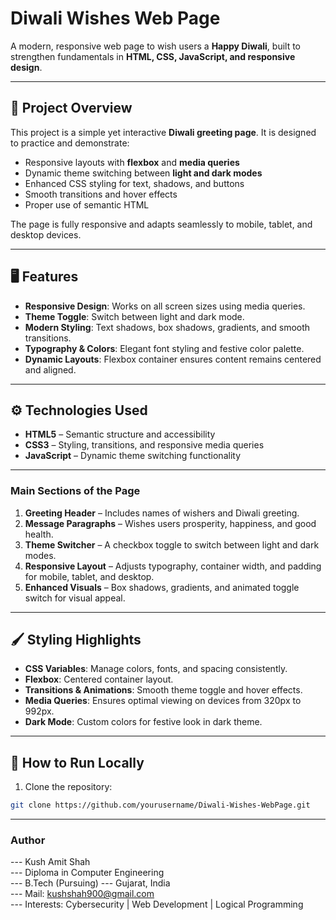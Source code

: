 # Diwali Wishes Web Page

A modern, responsive web page to wish users a **Happy Diwali**, built to strengthen fundamentals in **HTML, CSS, JavaScript, and responsive design**.

---

## 🌟 Project Overview

This project is a simple yet interactive **Diwali greeting page**. It is designed to practice and demonstrate:

- Responsive layouts with **flexbox** and **media queries**
- Dynamic theme switching between **light and dark modes**
- Enhanced CSS styling for text, shadows, and buttons
- Smooth transitions and hover effects
- Proper use of semantic HTML

The page is fully responsive and adapts seamlessly to mobile, tablet, and desktop devices.

---

## 🖥️ Features

- **Responsive Design**: Works on all screen sizes using media queries.
- **Theme Toggle**: Switch between light and dark mode.
- **Modern Styling**: Text shadows, box shadows, gradients, and smooth transitions.
- **Typography & Colors**: Elegant font styling and festive color palette.
- **Dynamic Layouts**: Flexbox container ensures content remains centered and aligned.

---

## ⚙️ Technologies Used

- **HTML5** – Semantic structure and accessibility
- **CSS3** – Styling, transitions, and responsive media queries
- **JavaScript** – Dynamic theme switching functionality

---

### **Main Sections of the Page**

1. **Greeting Header** – Includes names of wishers and Diwali greeting.
2. **Message Paragraphs** – Wishes users prosperity, happiness, and good health.
3. **Theme Switcher** – A checkbox toggle to switch between light and dark modes.
4. **Responsive Layout** – Adjusts typography, container width, and padding for mobile, tablet, and desktop.
5. **Enhanced Visuals** – Box shadows, gradients, and animated toggle switch for visual appeal.

---

## 🖌️ Styling Highlights

- **CSS Variables**: Manage colors, fonts, and spacing consistently.
- **Flexbox**: Centered container layout.
- **Transitions & Animations**: Smooth theme toggle and hover effects.
- **Media Queries**: Ensures optimal viewing on devices from 320px to 992px.
- **Dark Mode**: Custom colors for festive look in dark theme.

---

## 🚀 How to Run Locally

1. Clone the repository:

```bash
git clone https://github.com/yourusername/Diwali-Wishes-WebPage.git
```

--- 

### Author  
--- Kush Amit Shah  
--- Diploma in Computer Engineering  
--- B.Tech (Pursuing)
--- Gujarat, India  
--- Mail: kushshah900@gmail.com  
--- Interests: Cybersecurity | Web Development | Logical Programming  
